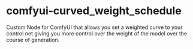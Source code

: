 # comfyui-curved_weight_schedule
Custom Node for ComfyUI that allows you set a weighted curve to your control net giving you more control over the weight of the model over the course of generation. 
